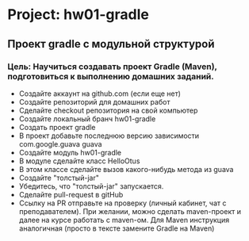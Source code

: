 # Project: hw01-gradle
## Проект gradle с модульной структурой
###  Цeль: Научиться создавать проект Gradle (Maven), подготовиться к выполнению домашних заданий.

* Создайте аккаунт на github.com (если еще нет)
* Создайте репозиторий для домашних работ
* Сделайте checkout репозитория на свой компьютер
* Создайте локальный бранч hw01-gradle
* Создать проект gradle
* В проект добавьте последнюю версию зависимости com.google.guava guava
* Создайте модуль hw01-gradle
* В модуле сделайте класс HelloOtus
* В этом классе сделайте вызов какого-нибудь метода из guava
* Создайте "толстый-jar"
* Убедитесь, что "толстый-jar" запускается.
* Сделайте pull-request в gitHub
* Ссылку на PR отправьте на проверку (личный кабинет, чат с преподавателем). При желании, можно сделать maven-проект и далее на курсе работать с maven-ом. Для Maven инструкция аналогичная (просто в тексте замените Gradle на Maven)